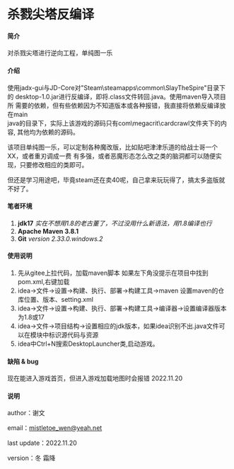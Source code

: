 # 杀戮尖塔反编译

#### 简介
对杀戮尖塔进行逆向工程，单纯图一乐

#### 介绍
使用jadx-gui与JD-Core对"Steam\steamapps\common\SlayTheSpire"目录下的
desktop-1.0.jar进行反编译，即将.class文件转回.java。使用maven导入项目所
需要的依赖，但有些依赖因为不知道版本或各种报错，我直接将依赖反编译放在main\
java的目录下，实际上该游戏的源码只有com\megacrit\cardcrawl文件夹下的内容,
其他均为依赖的源码。

该项目单纯图一乐，可以定制各种魔改版，比如贴吧津津乐道的给战士哥一个XX，或者重刃调成一费
有多强，或者恶魔形态怎么改之类的脑洞都可以随便实现，只要修改相应的类即可。

但还是学习用途吧，毕竟steam还在卖40呢，自己拿来玩玩得了，搞太多盗版就不好了。



#### 笔者环境

1.  **jdk17** _实在不想用1.8的老古董了，不过没用什么新语法，用1.8编译也行_
2.  **Apache Maven 3.8.1** 
3.  **Git** _version 2.33.0.windows.2_

#### 使用说明

1. 先从gitee上拉代码，加载maven脚本 如果左下角没提示在项目中找到pom.xml,右键加载
2. idea->文件->设置->构建、执行、部署->构建工具->maven 设置maven的仓库位置、版本、setting.xml
3. idea->文件->设置->构建、执行、部署->构建工具->编译器->设置编译器版本为1.8或17
4. idea->文件->项目结构->设置相应的jdk版本，如果idea识别不出.java文件可以在模块中标识源代码与资源
5. idea中Ctrl+N搜索DesktopLauncher类,启动游戏。

#### 缺陷 & bug
现在能进入游戏首页，但进入游戏加载地图时会报错 2022.11.20
#### 说明
author：谢文

email：mistletoe_wen@yeah.net

last update：2022.11.20

version：冬 霜降


